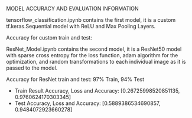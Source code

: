 MODEL ACCURACY AND EVALUATION INFORMATION 


tensorflow_classification.ipynb contains the first model, it is a custom tf.keras.Sequential model with ReLU and Max Pooling Layers.

Accuracy for custom train and test:

ResNet_Model.ipynb contains the second model, it is a ResNet50 model with sparse cross entropy for the loss function, adam algorithm for the optimization, and random transformations to each individual image as it is passed to the model. 

Accuracy for ResNet train and test: 97% Train, 94% Test

- Train Result Accuracy, Loss and Accuracy: [0.26725998520851135, 0.9760624170303345]
- Test Accuracy, Loss and Accuracy: [0.5889386534690857, 0.9484072923660278]



